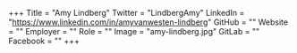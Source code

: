 +++
Title = "Amy Lindberg"
Twitter = "LindbergAmy"
LinkedIn = "https://www.linkedin.com/in/amyvanwesten-lindberg"
GitHub = ""
Website = ""
Employer = ""
Role = ""
Image = "amy-lindberg.jpg"
GitLab = ""
Facebook = ""
+++
